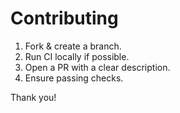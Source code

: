 # Contributing

1. Fork & create a branch.
2. Run CI locally if possible.
3. Open a PR with a clear description.
4. Ensure passing checks.

Thank you!